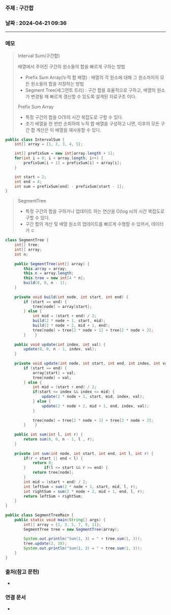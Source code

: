### 주제 : 구간합

### 날짜 : 2024-04-21 09:36
----
### 메모
> Interval Sum(구간합)
> 
> 배열에서 주어진 구간의 원소들의 합을 빠르게 구하는 방법
> 	- Prefix Sum Array(누적 합 배열) : 배열의 각 원소에 대해 그 원소까지의 모든 원소들의 합을 저장하는 방법
> 	- Segment Tree(세그먼트 트리) : 구간 합을 효율적으로 구하고, 배열의 원소가 변경될 때 빠르게 갱신할 수 있도록 설계된 자료구조 이다.
> 
> Prefix Sum Array
> 	- 특정 구간의 합을 O(1)의 시간 복잡도로 구할 수 있다.
> 	- 초기 배열을 한 번만 순회하여 누적 합 배열을 구성하고 나면, 이후의 모든 구간 합 계산은 이 배열을 재사용할 수 있다.
```java
public class IntervalSum {
	int[] array = {1, 2, 3, 4, 5};

	int[] prefixSum = new int[array.length + 1];
	for(int i = 0; i < array.length; i++) {
		prefixSum[i + 1] = prefixSum[i] + array[i];
	}

	int start = 2;
	int end = 4;
	int sum = prefixSum[end] - prefixSum[start - 1];
}
```
> SegmentTree
> 	- 특정 구간의 합을 구하거나 업데이트 하는 연산을 O(log n)의 시간 복잡도로 구할 수 있다.
> 	- 구간 합의 게산 및 배열 원소의 업데이트를 빠르게 수행할 수 있어서, 데이터가 ㄷ
```java
class SegmentTree {  
    int[] tree;  
    int[] array;  
    int n;  
  
    public SegmentTree(int[] array) {  
        this.array = array;  
        this.n = array.length;  
        this.tree = new int[4 * n];  
        build(0, 0, n - 1);  
    }  
  
    private void build(int node, int start, int end) {  
        if (start == end) {  
            tree[node] = array[start];  
        } else {  
            int mid = (start + end) / 2;  
            build(2 * node + 1, start, mid);  
            build(2 * node + 2, mid + 1, end);  
            tree[node] = tree[2 * node + 1] + tree[2 * node + 2];  
        }    }  
  
    public void update(int index, int val) {  
        update(0, 0, n - 1, index, val);  
    }  
  
    private void update(int node, int start, int end, int index, int val) {  
        if (start == end) {  
            array[start] = val;  
            tree[node] = val;  
        } else {  
            int mid = (start + end) / 2;  
            if(start <= index && index <= mid) {  
                update(2 * node + 1, start, mid, index, val);  
            } else {  
                update(2 * node + 2, mid + 1, end, index, val);  
            }  
  
            tree[node] = tree[2 * node + 1] + tree[2 * node + 2];  
        }    }  
  
    public int sum(int l, int r) {  
        return sum(0, 0, n - 1, l , r);  
    }  
  
    private int sum(int node, int start, int end, int l, int r) {  
        if(r < start || end < l) {  
            return 0;  
        }        if(l <= start && r >= end) {  
            return tree[node];  
        }  
        int mid = (start + end) / 2;  
        int leftSum = sum(2 * node + 1, start, mid, l, r);  
        int rightSum = sum(2 * node + 2, mid + 1, end, l, r);  
        return leftSum + rightSum;  
    }  
}  
  
public class SegmentTreeMain {  
    public static void main(String[] args) {  
        int[] array = {1, 3, 5, 7, 9, 11};  
        SegmentTree tree = new SegmentTree(array);  
  
        System.out.println("Sum(1, 3) = " + tree.sum(1, 3));  
        tree.update(2, 10);  
        System.out.println("Sum(1, 3) = " + tree.sum(1, 3));  
    }  
}
```
 
### 출처(참고 문헌)
-

### 연결 문서
-
